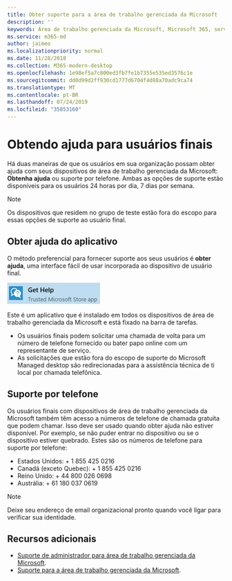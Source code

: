 ```yaml
---
title: Obter suporte para a área de trabalho gerenciada da Microsoft
description: ''
keywords: Área de trabalho gerenciada da Microsoft, Microsoft 365, serviço, documentação
ms.service: m365-md
author: jaimeo
ms.localizationpriority: normal
ms.date: 11/28/2018
ms.collection: M365-modern-desktop
ms.openlocfilehash: 1e98ef5a7c800ed3fb7fe1b7355e535ed3576c1e
ms.sourcegitcommit: dd0d99d2ff930cd1777d6704f4d88a70adc9ca74
ms.translationtype: MT
ms.contentlocale: pt-BR
ms.lasthandoff: 07/24/2019
ms.locfileid: "35853160"
---
```

# <a name="getting-help-for-end-users"></a>Obtendo ajuda para usuários finais

Há duas maneiras de que os usuários em sua organização possam obter ajuda com seus dispositivos de área de trabalho gerenciada da Microsoft: **Obtenha ajuda** ou suporte por telefone. Ambas as opções de suporte estão disponíveis para os usuários 24 horas por dia, 7 dias por semana. 
>[!NOTE]
>Os dispositivos que residem no grupo de teste estão fora do escopo para essas opções de suporte ao usuário final. 

## <a name="get-help-app"></a>Obter ajuda do aplicativo

O método preferencial para fornecer suporte aos seus usuários é **obter ajuda**, uma interface fácil de usar incorporada ao dispositivo de usuário final.  

![Obter ajuda](images/get-help.png)

Este é um aplicativo que é instalado em todos os dispositivos de área de trabalho gerenciada da Microsoft e está fixado na barra de tarefas. 

- Os usuários finais podem solicitar uma chamada de volta para um número de telefone fornecido ou bater papo online com um representante de serviço.
- As solicitações que estão fora do escopo de suporte do Microsoft Managed desktop são redirecionadas para a assistência técnica de ti local por chamada telefônica.  

## <a name="phone-support"></a>Suporte por telefone

Os usuários finais com dispositivos de área de trabalho gerenciada da Microsoft também têm acesso a números de telefone de chamada gratuita que podem chamar. Isso deve ser usado quando obter ajuda não estiver disponível. Por exemplo, se não puder entrar no dispositivo ou se o dispositivo estiver quebrado. Estes são os números de telefone para suporte por telefone:

- Estados Unidos: + 1 855 425 0216
- Canadá (exceto Quebec): + 1 855 425 0216
- Reino Unido: + 44 800 026 0698
- Austrália: + 61 180 037 0619

>[!NOTE]
>Deixe seu endereço de email organizacional pronto quando você ligar para verificar sua identidade. 

## <a name="additional-resources"></a>Recursos adicionais
- [Suporte de administrador para área de trabalho gerenciada da Microsoft](admin-support.md). 
- [Suporte para a área de trabalho gerenciada da Microsoft](../service-description/support.md).
